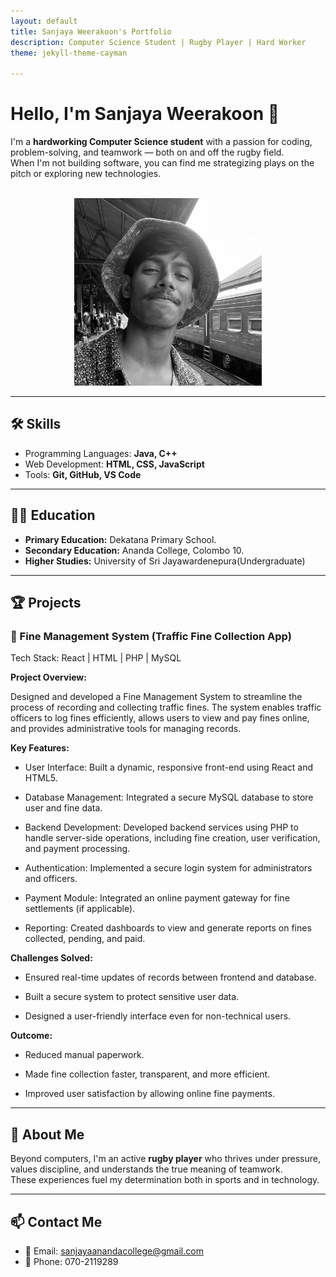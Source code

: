 ```yaml
---
layout: default
title: Sanjaya Weerakoon's Portfolio
description: Computer Science Student | Rugby Player | Hard Worker
theme: jekyll-theme-cayman

---
```


# Hello, I'm Sanjaya Weerakoon 👋

I'm a **hardworking Computer Science student** with a passion for coding, problem-solving, and teamwork — both on and off the rugby field.  
When I'm not building software, you can find me strategizing plays on the pitch or exploring new technologies.<br><br>
<center><img src = "me.jpg" width="300px" height ="300px"></center>

---

## 🛠️ Skills
- Programming Languages: **Java, C++**
- Web Development: **HTML, CSS, JavaScript**
- Tools: **Git, GitHub, VS Code**

---

## 🧑‍🎓 Education

- **Primary Education:** Dekatana Primary School.
- **Secondary Education:** Ananda College, Colombo 10.
- **Higher Studies:** University of Sri Jayawardenepura(Undergraduate)

---

## 🏆 Projects

### 🚦 Fine Management System (Traffic Fine Collection App)

Tech Stack: React | HTML | PHP | MySQL

**Project Overview:**

Designed and developed a Fine Management System to streamline the process of recording and collecting traffic fines. The system enables traffic officers to log fines efficiently, allows users to view and pay fines online, and provides administrative tools for managing records.

**Key Features:**

- User Interface: Built a dynamic, responsive front-end using React and HTML5.

- Database Management: Integrated a secure MySQL database to store user and fine data.

- Backend Development: Developed backend services using PHP to handle server-side operations, including fine creation, user verification, and payment processing.

- Authentication: Implemented a secure login system for administrators and officers.

- Payment Module: Integrated an online payment gateway for fine settlements (if applicable).

- Reporting: Created dashboards to view and generate reports on fines collected, pending, and paid.

**Challenges Solved:**

- Ensured real-time updates of records between frontend and database.

- Built a secure system to protect sensitive user data.

- Designed a user-friendly interface even for non-technical users.

**Outcome:**

- Reduced manual paperwork.

- Made fine collection faster, transparent, and more efficient.

- Improved user satisfaction by allowing online fine payments.

---

## 🏉 About Me

Beyond computers, I'm an active **rugby player** who thrives under pressure, values discipline, and understands the true meaning of teamwork.  
These experiences fuel my determination both in sports and in technology.

---

## 📫 Contact Me
- 📧 Email: sanjayaanandacollege@gmail.com
- 📱 Phone: 070-2119289
